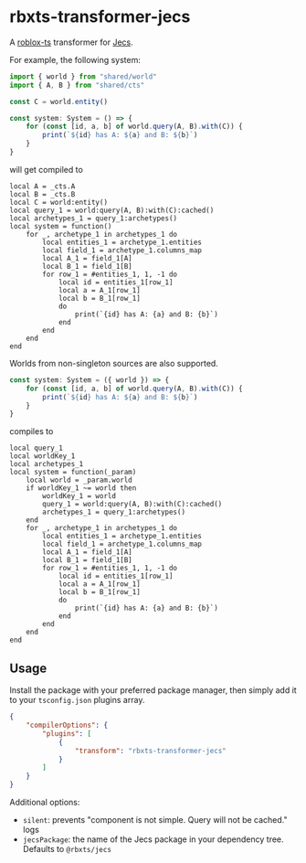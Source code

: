 # rbxts-transformer-jecs

A [roblox-ts](https://roblox-ts.com) transformer for 
[Jecs](https://github.com/Ukendio/jecs).

For example, the following system:

```typescript
import { world } from "shared/world"
import { A, B } from "shared/cts"

const C = world.entity()

const system: System = () => {
	for (const [id, a, b] of world.query(A, B).with(C)) {
		print(`${id} has A: ${a} and B: ${b}`)
	}
}
```

will get compiled to

```luau
local A = _cts.A
local B = _cts.B
local C = world:entity()
local query_1 = world:query(A, B):with(C):cached()
local archetypes_1 = query_1:archetypes()
local system = function()
	for _, archetype_1 in archetypes_1 do
		local entities_1 = archetype_1.entities
		local field_1 = archetype_1.columns_map
		local A_1 = field_1[A]
		local B_1 = field_1[B]
		for row_1 = #entities_1, 1, -1 do
			local id = entities_1[row_1]
			local a = A_1[row_1]
			local b = B_1[row_1]
			do
				print(`{id} has A: {a} and B: {b}`)
			end
		end
	end
end
```

Worlds from non-singleton sources are also supported.

```typescript
const system: System = ({ world }) => {
	for (const [id, a, b] of world.query(A, B).with(C)) {
		print(`${id} has A: ${a} and B: ${b}`)
	}
}
```

compiles to

```luau
local query_1
local worldKey_1
local archetypes_1
local system = function(_param)
	local world = _param.world
	if worldKey_1 ~= world then
		worldKey_1 = world
		query_1 = world:query(A, B):with(C):cached()
		archetypes_1 = query_1:archetypes()
	end
	for _, archetype_1 in archetypes_1 do
		local entities_1 = archetype_1.entities
		local field_1 = archetype_1.columns_map
		local A_1 = field_1[A]
		local B_1 = field_1[B]
		for row_1 = #entities_1, 1, -1 do
			local id = entities_1[row_1]
			local a = A_1[row_1]
			local b = B_1[row_1]
			do
				print(`{id} has A: {a} and B: {b}`)
			end
		end
	end
end
```

## Usage

Install the package with your preferred package manager, then simply add it to
your `tsconfig.json` plugins array.

```json
{
	"compilerOptions": {
		"plugins": [
			{
				"transform": "rbxts-transformer-jecs"
			}
		]
	}
}
```

Additional options:
- `silent`: prevents "component is not simple. Query will not be cached." logs
- `jecsPackage`: the name of the Jecs package in your dependency tree. Defaults
to `@rbxts/jecs`